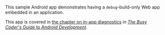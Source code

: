 This sample Android app demonstrates
having a `debug`-build-only Web app embedded in an application.

This app is covered in 
[the chapter on in-app diagnostics](https://commonsware.com/Android/previews/in-app-diagnostics)
in [*The Busy Coder's Guide to Android Development*](https://commonsware.com/Android/).

